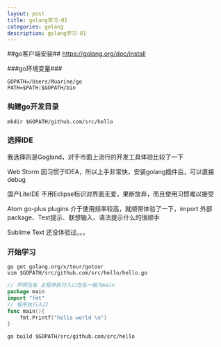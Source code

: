 ```yaml
---
layout: post
title: golang学习-01
categories: golang
description: golang学习-01
---
```


##go客户端安装##
https://golang.org/doc/install

###go环境变量###

```shell
GOPATH=/Users/Muarine/go
PATH=$PATH:$GOPATH/bin
```

### 构建go开发目录

```shell
mkdir $GOPATH/github.com/src/hello
```

### 选择IDE

我选择的是Gogland，对于市面上流行的开发工具体验比较了一下

Web Storm	因习惯于IDEA，所以上手非常快，安装golang插件后，可以直接debug

国产LiteIDE 不用Eclipse标识对界面无爱，果断放弃，而且使用习惯难以接受

Atom go-plus plugins 介于使用频率较高，就顺带体验了一下，import 外部package、Test提示、联想输入、语法提示什么的很顺手

Sublime Text 还没体验过。。。

### 开始学习

```shell
go get golang.org/x/tour/gotour
vim $GOPATH/src/github.com/src/hello/hello.go
```

```go
// 声明包名 主程序执行入口包名一般为main
package main
import "fmt"
// 程序执行入口
func main(){
	fmt.Printf("hello world \n")
}
```

```shell
go build $GOPATH/src/github.com/src/hello
```
